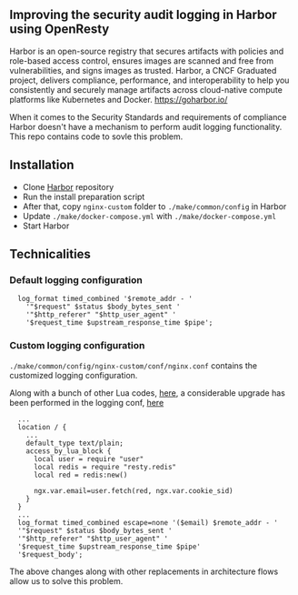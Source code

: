 ## Improving the security audit logging in Harbor using OpenResty

> 
Harbor is an open-source registry that secures artifacts with policies and role-based access control, ensures images are scanned and free from vulnerabilities, and signs images as trusted. Harbor, a CNCF Graduated project, delivers compliance, performance, and interoperability to help you consistently and securely manage artifacts across cloud-native compute platforms like Kubernetes and Docker.
 https://goharbor.io/

When it comes to the Security Standards and requirements of compliance Harbor doesn't have a mechanism to perform audit logging functionality. This repo contains code to sovle this problem.

## Installation

- Clone [Harbor](https://github.com/goharbor/harbor) repository
- Run the install preparation script
- After that, copy `nginx-custom` folder to `./make/common/config` in Harbor
- Update `./make/docker-compose.yml` with `./make/docker-compose.yml`
- Start Harbor

## Technicalities

### Default logging configuration

```apacheconf
  log_format timed_combined '$remote_addr - '
    '"$request" $status $body_bytes_sent '
    '"$http_referer" "$http_user_agent" '
    '$request_time $upstream_response_time $pipe';
```

### Custom logging configuration

`./make/common/config/nginx-custom/conf/nginx.conf` contains the customized logging configuration.

Along with a bunch of other Lua codes, [here](https://github.com/rewanthtammana/custom-harbor/blob/master/make/common/config/nginx-custom/lua/user.lua), a considerable upgrade has been performed in the logging conf, [here](https://github.com/rewanthtammana/custom-harbor/blob/master/make/common/config/nginx-custom/conf/nginx.conf)

```apacheconf
  ...
  location / {
    ...
    default_type text/plain;
    access_by_lua_block {
      local user = require "user"
      local redis = require "resty.redis"
      local red = redis:new()

      ngx.var.email=user.fetch(red, ngx.var.cookie_sid)
    }
  }
  ...
  log_format timed_combined escape=none '($email) $remote_addr - '
  '"$request" $status $body_bytes_sent '
  '"$http_referer" "$http_user_agent" '
  '$request_time $upstream_response_time $pipe'
  '$request_body';
```

The above changes along with other replacements in architecture flows allow us to solve this problem.

